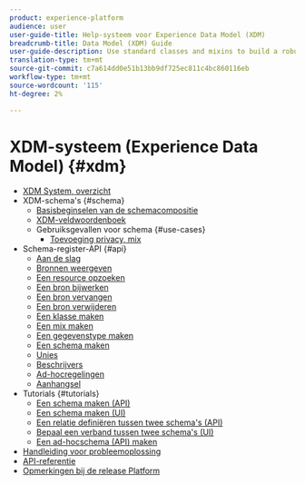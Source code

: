 ```yaml
---
product: experience-platform
audience: user
user-guide-title: Help-systeem voor Experience Data Model (XDM)
breadcrumb-title: Data Model (XDM) Guide
user-guide-description: Use standard classes and mixins to build a robust schema-based data model, standardizing your experience data into a common representation for use in all downstream Platform services.
translation-type: tm+mt
source-git-commit: c7a614dd0e51b13bb9df725ec811c4bc860116eb
workflow-type: tm+mt
source-wordcount: '115'
ht-degree: 2%

---
```



# XDM-systeem (Experience Data Model) {#xdm}

* [XDM System, overzicht](home.md)
* XDM-schema&#39;s {#schema}
   * [Basisbeginselen van de schemacompositie](schema/composition.md)
   * [XDM-veldwoordenboek](schema/field-dictionary.md)
   * Gebruiksgevallen voor schema {#use-cases}
      * [Toevoeging privacy, mix](schema/privacy-consent.md)
* Schema-register-API {#api}
   * [Aan de slag](api/getting-started.md)
   * [Bronnen weergeven](api/list-resources.md)
   * [Een resource opzoeken](api/look-up-resource.md)
   * [Een bron bijwerken](api/update-resource.md)
   * [Een bron vervangen](api/replace-resource.md)
   * [Een bron verwijderen](api/delete-resource.md)
   * [Een klasse maken](api/create-class.md)
   * [Een mix maken](api/create-mixin.md)
   * [Een gegevenstype maken](api/create-data-type.md)
   * [Een schema maken](api/create-schema.md)
   * [Unies](api/unions.md)
   * [Beschrijvers](api/descriptors.md)
   * [Ad-hocregelingen](api/ad-hoc.md)
   * [Aanhangsel](api/appendix.md)
* Tutorials {#tutorials}
   * [Een schema maken (API)](tutorials/create-schema-api.md)
   * [Een schema maken (UI)](tutorials/create-schema-ui.md)
   * [Een relatie definiëren tussen twee schema&#39;s (API)](tutorials/relationship-api.md)
   * [Bepaal een verband tussen twee schema&#39;s (UI)](tutorials/relationship-ui.md)
   * [Een ad-hocschema (API) maken](tutorials/ad-hoc.md)
* [Handleiding voor probleemoplossing](troubleshooting-guide.md)
* [API-referentie](https://www.adobe.io/apis/experienceplatform/home/api-reference.html#!acpdr/swagger-specs/schema-registry.yaml)
* [Opmerkingen bij de release Platform](https://www.adobe.com/go/platform-release-notes-en)
